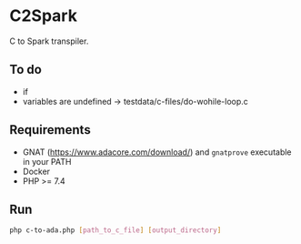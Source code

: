 # C2Spark
C to Spark transpiler.
## To do
- if
- variables are undefined -> testdata/c-files/do-wohile-loop.c

## Requirements
- GNAT (https://www.adacore.com/download/) and `gnatprove` executable in your PATH
- Docker
- PHP >= 7.4

## Run
```bash
php c-to-ada.php [path_to_c_file] [output_directory]
```